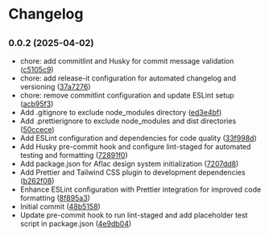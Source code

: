 # Changelog

## <small>0.0.2 (2025-04-02)</small>

* chore: add commitlint and Husky for commit message validation ([c5105c9](https://github.com/barry-napier/design-system/commit/c5105c9))
* chore: add release-it configuration for automated changelog and versioning ([37a7276](https://github.com/barry-napier/design-system/commit/37a7276))
* chore: remove commitlint configuration and update ESLint setup ([acb95f3](https://github.com/barry-napier/design-system/commit/acb95f3))
* Add .gitignore to exclude node_modules directory ([ed3e4bf](https://github.com/barry-napier/design-system/commit/ed3e4bf))
* Add .prettierignore to exclude node_modules and dist directories ([50ccece](https://github.com/barry-napier/design-system/commit/50ccece))
* Add ESLint configuration and dependencies for code quality ([33f998d](https://github.com/barry-napier/design-system/commit/33f998d))
* Add Husky pre-commit hook and configure lint-staged for automated testing and formatting ([72891f0](https://github.com/barry-napier/design-system/commit/72891f0))
* Add package.json for Aflac design system initialization ([7207dd8](https://github.com/barry-napier/design-system/commit/7207dd8))
* Add Prettier and Tailwind CSS plugin to development dependencies ([b262f08](https://github.com/barry-napier/design-system/commit/b262f08))
* Enhance ESLint configuration with Prettier integration for improved code formatting ([8f895a3](https://github.com/barry-napier/design-system/commit/8f895a3))
* Initial commit ([48b5158](https://github.com/barry-napier/design-system/commit/48b5158))
* Update pre-commit hook to run lint-staged and add placeholder test script in package.json ([4e9db04](https://github.com/barry-napier/design-system/commit/4e9db04))
